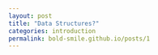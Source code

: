 ```yaml
---
layout: post
title: "Data Structures?"
categories: introduction 
permalink: bold-smile.github.io/posts/1
--- 
```


